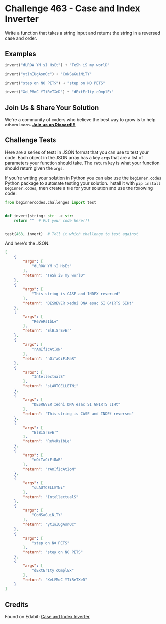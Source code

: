 # Challenge 463 - Case and Index Inverter

Write a function that takes a string input and returns the string in a reversed case and order.

## Examples
```python
invert("dLROW YM sI HsEt") ➞ "TeSh iS my worlD"

invert("ytInIUgAsnOc") ➞ "CoNSaGuiNiTY"

invert("step on NO PETS") ➞ "step on NO PETS"

invert("XeLPMoC YTiReTXeD") ➞ "dExtErIty cOmplEx"
```
## Join Us & Share Your Solution

We're a community of coders who believe the best way to grow is to help others learn. **[Join us on Discord!!!]("https"://discord.gg/sfHykntuGy)**

## Challenge Tests

Here are a series of tests in JSON format that you can use to test your code. Each object in the JSON array has a key `args` that are a list of parameters your function should take. The `return` key is what your function should return given the `args`. 

If you're writing your solution in Python you can also use the `beginner.codes` Python package to automate testing your solution. Install it with `pip install beginner.codes`, then create a file for your solution and use the following code:
```python
from beginnercodes.challenges import test


def invert(string: str) -> str:
    return ""  # Put your code here!!!


test(463, invert)  # Tell it which challenge to test against
```
And here's the JSON.
```json
[
    {
        "args": [
            "dLROW YM sI HsEt"
        ],
        "return": "TeSh iS my worlD"
    },
    {
        "args": [
            "This string is CASE and INDEX reversed"
        ],
        "return": "DESREVER xedni DNA esac SI GNIRTS SIHt"
    },
    {
        "args": [
            "ReVeRsIbLe"
        ],
        "return": "ElBiSrEvEr"
    },
    {
        "args": [
            "rAmIfIcAtIoN"
        ],
        "return": "nOiTaCiFiMaR"
    },
    {
        "args": [
            "IntellectualS"
        ],
        "return": "sLAUTCELLETNi"
    },
    {
        "args": [
            "DESREVER xedni DNA esac SI GNIRTS SIHt"
        ],
        "return": "This string is CASE and INDEX reversed"
    },
    {
        "args": [
            "ElBiSrEvEr"
        ],
        "return": "ReVeRsIbLe"
    },
    {
        "args": [
            "nOiTaCiFiMaR"
        ],
        "return": "rAmIfIcAtIoN"
    },
    {
        "args": [
            "sLAUTCELLETNi"
        ],
        "return": "IntellectualS"
    },
    {
        "args": [
            "CoNSaGuiNiTY"
        ],
        "return": "ytInIUgAsnOc"
    },
    {
        "args": [
            "step on NO PETS"
        ],
        "return": "step on NO PETS"
    },
    {
        "args": [
            "dExtErIty cOmplEx"
        ],
        "return": "XeLPMoC YTiReTXeD"
    }
]
```
## Credits

Found on Edabit: [Case and Index Inverter](https://edabit.com/challenge/jyqcRv6giw8an8KB2)
